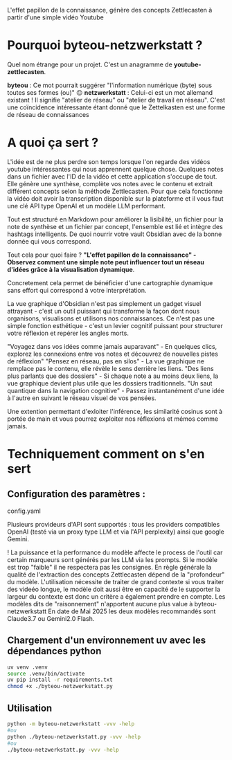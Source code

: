 L'effet papillon de la connaissance, génère des concepts Zettlecasten à partir d'une simple vidéo Youtube

# Pourquoi **byteou-netzwerkstatt** ?

Quel nom étrange pour un projet. C'est un anagramme de **youtube-zettlecasten**.

**byteou** : Ce mot pourrait suggérer "l'information numérique (byte) sous toutes ses formes (ou)" 😉
**netzwerkstatt** : Celui-ci est un mot allemand existant ! Il signifie "atelier de réseau" ou "atelier de travail en réseau". C'est une coïncidence intéressante étant donné que le Zettelkasten est une forme de réseau de connaissances

# A quoi ça sert ?

L'idée est de ne plus perdre son temps lorsque l'on regarde des vidéos youtube intéressantes qui nous apprennent quelque chose.
Quelques notes dans un fichier avec l'ID de la vidéo et cette application s'occupe de tout. 
Elle génère une synthèse, complète vos notes avec le contenu et extrait différent concepts selon la méthode Zettlecasten.
Pour que cela fonctionne la vidéo doit avoir la transcription disponible sur la plateforme et il vous faut une clé API type OpenAI et un modèle LLM performant.

Tout est structuré en Markdown pour améliorer la lisibilité, un fichier pour la note de synthèse et un fichier par concept, l'ensemble est lié et intègre des hashtags intelligents. De quoi nourrir votre vault Obsidian avec de la bonne donnée qui vous correspond.

Tout cela pour quoi faire ? **"L'effet papillon de la connaissance" - Observez comment une simple note peut influencer tout un réseau d'idées grâce à la visualisation dynamique**.

Concretement cela permet de bénéficier d'une cartographie dynamique sans effort qui correspond à votre interprétation.

La vue graphique d'Obsidian n'est pas simplement un gadget visuel attrayant - c'est un outil puissant qui transforme la façon dont nous organisons, visualisons et utilisons nos connaissances. 
Ce n'est pas une simple fonction esthétique - c'est un levier cognitif puissant pour structurer votre réflexion et repérer les angles morts.

"Voyagez dans vos idées comme jamais auparavant" - En quelques clics, explorez les connexions entre vos notes et découvrez de nouvelles pistes de réflexion"
"Pensez en réseau, pas en silos" - La vue graphique ne remplace pas le contenu, elle révèle le sens derrière les liens.
"Des liens plus parlants que des dossiers" - Si chaque note a au moins deux liens, la vue graphique devient plus utile que les dossiers traditionnels.
"Un saut quantique dans la navigation cognitive" - Passez instantanément d'une idée à l'autre en suivant le réseau visuel de vos pensées.

Une extention permettant d'exloiter l'inférence, les similarité cosinus sont à portée de main et vous pourrez exploiter nos réflexions et mémos comme jamais.

# Techniquement comment on s'en sert

## Configuration des paramètres :
config.yaml

Plusieurs provideurs d'API sont supportés : tous les providers compatibles OpenAI (testé via un proxy type LLM et via l'API perplexity) ainsi que google Gemini.

!  La puissance et la performance du modèle affecte le process de l'outil car certain marqueurs sont générés par les LLM via les prompts. Si le modèle est trop "faible" il ne respectera pas les consignes. En règle générale la qualité de l'extraction des concepts Zettlecasten dépend de la "profondeur" du modèle.
L'utilisation nécessite de traiter de grand contexte si vous traiter des videéo longue, le modèle doit aussi être en capacité de le supporter la largeur du contexte est donc un critère a également prendre en compte. Les modèles dits de "raisonnement" n'apportent aucune plus value à byteou-netzwerkstatt
En date de Mai 2025 les deux modèles recommandés sont Claude3.7 ou Gemini2.0 Flash.  

## Chargement d'un environnement uv avec les dépendances python

```bash
uv venv .venv
source .venv/bin/activate
uv pip install -r requirements.txt
chmod +x ./byteou-netzwerkstatt.py
```
## Utilisation
```bash
python -m byteou-netzwerkstatt -vvv -help
#ou
python ./byteou-netzwerkstatt.py -vvv -help
#ou
./byteou-netzwerkstatt.py -vvv -help
```